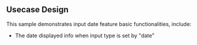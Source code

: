 ## Usecase Design

This sample demonstrates input date feature basic functionalities, include:

* The date displayed info when input type is set by "date"
